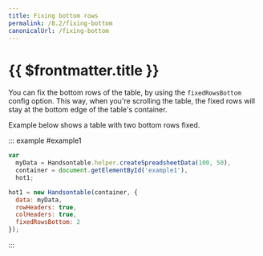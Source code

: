 ```yaml
---
title: Fixing bottom rows
permalink: /8.2/fixing-bottom
canonicalUrl: /fixing-bottom
---
```


# {{ $frontmatter.title }}

You can fix the bottom rows of the table, by using the `fixedRowsBottom` config option. This way, when you're scrolling the table, the fixed rows will stay at the bottom edge of the table's container.

Example below shows a table with two bottom rows fixed.

::: example #example1
```js
var
  myData = Handsontable.helper.createSpreadsheetData(100, 50),
  container = document.getElementById('example1'),
  hot1;

hot1 = new Handsontable(container, {
  data: myData,
  rowHeaders: true,
  colHeaders: true,
  fixedRowsBottom: 2
});
```
:::
